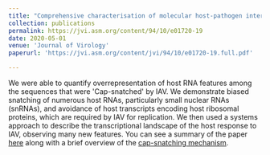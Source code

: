 ```yaml
---
title: "Comprehensive characterisation of molecular host-pathogen interactions in influenza-A virus infected human macrophages."
collection: publications
permalink: https://jvi.asm.org/content/94/10/e01720-19
date: 2020-05-01
venue: 'Journal of Virology'
paperurl: 'https://jvi.asm.org/content/jvi/94/10/e01720-19.full.pdf'

---
```

We were able to quantify overrepresentation of host RNA features among the sequences that were 'Cap-snatched' by IAV. We demonstrate biased snatching of numerous host RNAs, particularly small nuclear RNAs (snRNAs), and avoidance of host transcripts encoding host ribosomal proteins, which are required by IAV for replication. We then used a systems approach to describe the transcriptional landscape of the host response to IAV, observing many new features.
You can see a summary of the paper [here](https://baillielab.net/capsnatching/) along with a brief overview of the [cap-snatching mechanism](https://baillielab.net/capsnatching/cs_intro/).

